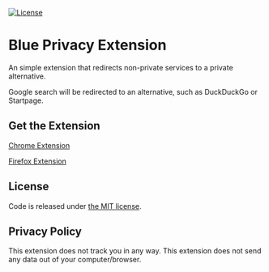 [![License](https://img.shields.io/github/license/bluelockorg/Blue-Privacy-Extension)](LICENSE)

# Blue Privacy Extension

An simple extension that redirects non-private services to a private alternative.

Google search will be redirected to an alternative, such as DuckDuckGo or Startpage.

## Get the Extension

[Chrome Extension](https://chrome.google.com/webstore/detail/blue-privacy-extention/dejffacfngabcgldjbfildemnmnmkfbo)

[Firefox Extension](https://addons.mozilla.org/en-US/firefox/addon/blue-privacy-extention/)

## License

Code is released under [the MIT license](LICENSE).

## Privacy Policy

This extension does not track you in any way. This extension does not send any data out of your computer/browser.
